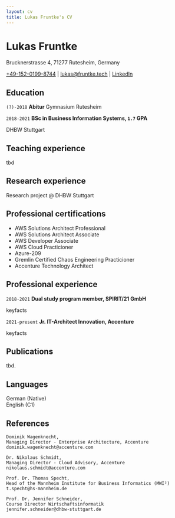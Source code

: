 ```yaml
---
layout: cv
title: Lukas Fruntke's CV
---
```

# Lukas Fruntke
Brucknerstrasse 4, 
71277 Rutesheim, 
Germany

<div id="webaddress">
<a href="tel:+49-152-0199-8744">+49-152-0199-8744</a>
| <a href="lukas@fruntke.tech">lukas@fruntke.tech</a>
| <a href="https://www.linkedin.com/in/lukas-fruntke/">LinkedIn</a>
</div>

## Education

`(?)-2018`
__Abitur__
Gymnasium Rutesheim

`2018-2021`
__BSc in Business Information Systems, `1.7` GPA__

DHBW Stuttgart

## Teaching experience 
tbd

## Research experience
Research project @ DHBW Stuttgart

## Professional certifications
- AWS Solutions Architect Professional
- AWS Solutions Architect Associate
- AWS Developer Associate
- AWS Cloud Practicioner
- Azure-209
- Gremlin Certified Chaos Engineering Practicioner
- Accenture Technology Architect

## Professional experience

`2018-2021`
__Dual study program member, SPIRIT/21 GmbH__

keyfacts

`2021-present`
__Jr. IT-Architect Innovation, Accenture__

keyfacts


## Publications
tbd.

## Languages
German (Native)    
English (C1)

## References 

    Dominik Wagenknecht,    
    Managing Director - Enterprise Architecture, Accenture    
    dominik.wagenknecht@accenture.com    

    Dr. Nikolaus Schmidt,    
    Managing Director - Cloud Advisory, Accenture    
    nikolaus.schmidt@accenture.com    

    Prof. Dr. Thomas Specht,    
    Head of the Mannheim Institute for Business Informatics (MWI²)  
    t.specht@hs-mannheim.de

    Prof. Dr. Jennifer Schneider,    
    Course Director Wirtschaftsinformatik  
    jennifer.schneider@dhbw-stuttgart.de




<!-- ### Footer

Last updated: May 2013 -->


